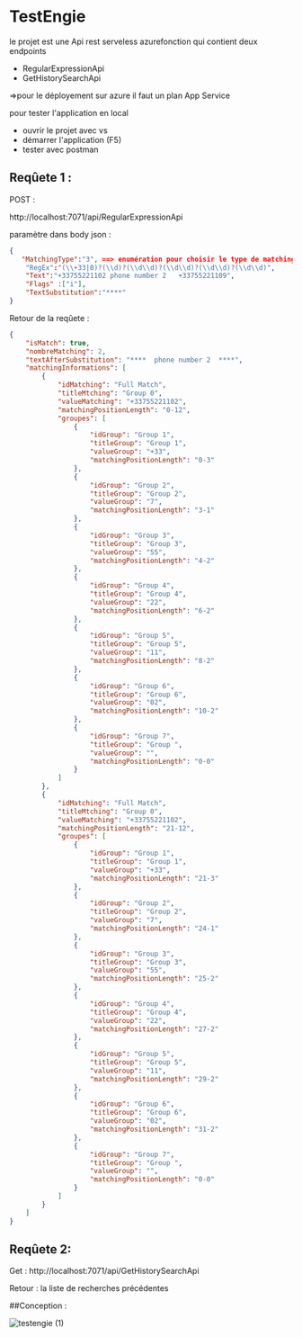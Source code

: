 # TestEngie


le projet est une Api rest serveless  azurefonction qui contient deux endpoints
 - RegularExpressionApi
 - GetHistorySearchApi
 
  
 =>pour le déployement sur azure il faut un plan App Service
  
 pour tester l'application en local 
 
 - ouvrir le projet avec vs
 - démarrer l'application (F5)
 - tester avec postman
 
## Reqûete 1 : 
 POST : 
 
  http://localhost:7071/api/RegularExpressionApi 
 
 paramètre dans body json : 
 ```json
 {
    "MatchingType":"3", ==> enumération pour choisir le type de matching (0 :  basic ,1 :  sans flags,2 : avec flags ,3  : avec l'option de sibstitution)
     "RegEx":"(\\+33|0)?(\\d)?(\\d\\d)?(\\d\\d)?(\\d\\d)?(\\d\\d)",
     "Text":"+33755221102 phone number 2   +33755221109",
     "Flags" :["i"],
     "TextSubstitution":"****"
}
```

Retour de la reqûete : 
```json
{
    "isMatch": true,
    "nombreMatching": 2,
    "textAfterSubstitution": "****  phone number 2  ****",
    "matchingInformations": [
        {
            "idMatching": "Full Match",
            "titleMtching": "Group 0",
            "valueMatching": "+33755221102",
            "matchingPositionLength": "0-12",
            "groupes": [
                {
                    "idGroup": "Group 1",
                    "titleGroup": "Group 1",
                    "valueGroup": "+33",
                    "matchingPositionLength": "0-3"
                },
                {
                    "idGroup": "Group 2",
                    "titleGroup": "Group 2",
                    "valueGroup": "7",
                    "matchingPositionLength": "3-1"
                },
                {
                    "idGroup": "Group 3",
                    "titleGroup": "Group 3",
                    "valueGroup": "55",
                    "matchingPositionLength": "4-2"
                },
                {
                    "idGroup": "Group 4",
                    "titleGroup": "Group 4",
                    "valueGroup": "22",
                    "matchingPositionLength": "6-2"
                },
                {
                    "idGroup": "Group 5",
                    "titleGroup": "Group 5",
                    "valueGroup": "11",
                    "matchingPositionLength": "8-2"
                },
                {
                    "idGroup": "Group 6",
                    "titleGroup": "Group 6",
                    "valueGroup": "02",
                    "matchingPositionLength": "10-2"
                },
                {
                    "idGroup": "Group 7",
                    "titleGroup": "Group ",
                    "valueGroup": "",
                    "matchingPositionLength": "0-0"
                }
            ]
        },
        {
            "idMatching": "Full Match",
            "titleMtching": "Group 0",
            "valueMatching": "+33755221102",
            "matchingPositionLength": "21-12",
            "groupes": [
                {
                    "idGroup": "Group 1",
                    "titleGroup": "Group 1",
                    "valueGroup": "+33",
                    "matchingPositionLength": "21-3"
                },
                {
                    "idGroup": "Group 2",
                    "titleGroup": "Group 2",
                    "valueGroup": "7",
                    "matchingPositionLength": "24-1"
                },
                {
                    "idGroup": "Group 3",
                    "titleGroup": "Group 3",
                    "valueGroup": "55",
                    "matchingPositionLength": "25-2"
                },
                {
                    "idGroup": "Group 4",
                    "titleGroup": "Group 4",
                    "valueGroup": "22",
                    "matchingPositionLength": "27-2"
                },
                {
                    "idGroup": "Group 5",
                    "titleGroup": "Group 5",
                    "valueGroup": "11",
                    "matchingPositionLength": "29-2"
                },
                {
                    "idGroup": "Group 6",
                    "titleGroup": "Group 6",
                    "valueGroup": "02",
                    "matchingPositionLength": "31-2"
                },
                {
                    "idGroup": "Group 7",
                    "titleGroup": "Group ",
                    "valueGroup": "",
                    "matchingPositionLength": "0-0"
                }
            ]
        }
    ]
}
```
## Reqûete 2: 
Get : 
 http://localhost:7071/api/GetHistorySearchApi
 
Retour : la liste de recherches précédentes

##Conception :

![testengie (1)](https://user-images.githubusercontent.com/16887977/189690378-27ce660a-783d-4c75-9475-9681a4b47a0f.jpg)
